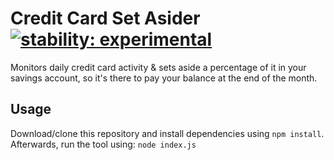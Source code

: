 # Credit Card Set Asider [![stability: experimental][0]][1]
Monitors daily credit card activity & sets aside a percentage of it in your
savings account, so it's there to pay your balance at the end of the month.

## Usage
Download/clone this repository and install dependencies using `npm install`.
Afterwards, run the tool using: `node index.js`

[0]: https://img.shields.io/badge/stability-experimental-orange.svg?style=flat-square
[1]: https://nodejs.org/api/documentation.html#documentation_stability_index
